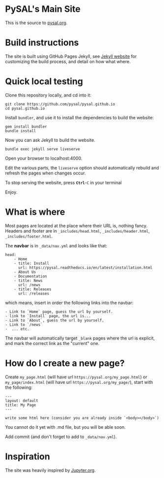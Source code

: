 # PySAL's Main Site
This is the source to [pysal.org](https://pysal.org/).

# Build instructions

The site is built using GitHub Pages Jekyll, see [Jekyll
website](https://jekyllrb.com/) for customizing the build process, and detail on how
what where.

# Quick local testing

Clone this repository locally, and cd into it:

```
git clone https://github.com/pysal/pysal.github.io
cd pysal.github.io
```

Install `bundler`, and use it to install the dependencies to build the website:

```
gem install bundler
bundle install
```

Now you can ask Jekyll to build the website.

```
bundle exec jekyll serve liveserve
```

Open your browser to localhost:4000.

Edit the various parts, the `liveserve` option should automatically rebuild and
refresh the pages when changes occur.

To stop serving the website, press **`Ctrl`**-`C` in your terminal

Enjoy.

# What is where

Most pages are located at the place where their URL is, nothing fancy.  Headers
and footer are in `_includes/head.html`, `_includes/header.html`,
`_includes/footer.html`.

The **navbar** is in `_data/nav.yml` and looks like that:

```
head:
    - Home
    - title: Install
      url: https://pysal.readthedocs.io/en/latest/installation.html
    - About Us
    - Documentation
    - title: News
      url: /news
    - title: Releases
      url: /releases

```

which means, insert in order the following links into the navbar:

    - Link to `Home` page, guess the url by yourself. 
    - link to `Install` page, the url is...
    - Link to `About`, guess the url by yourself, 
    - Link to `/news`
    -  ... etc.

The navbar will automatically target `_blank` pages where the url is explicit,
and mark the correct link as the "current" one.

# How do I create a new page?

Create `my_page.html` (will have url `https://pysal.org/my_page.html`)
or `my_page/index.html` (will have url `https://pysal.org/my_page/`), start with the following:
```
---
layout: default
title: My Page
---

write some html here (consider you are already inside `<body></body>`)
```

You cannot do it yet with .md file, but you will be able soon.

Add commit (and don't forget to add to `_data/nav.yml`).

# Inspiration

The site was heavily inspired by [Jupyter.org](https://jupyter.org).
